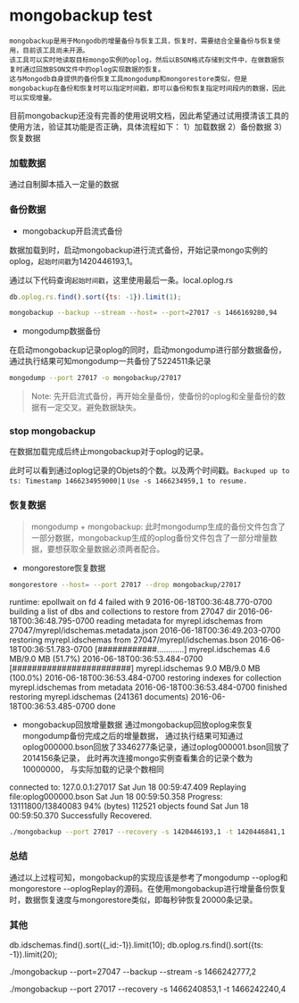 mongobackup test
================

    mongobackup是用于Mongodb的增量备份与恢复工具，恢复时，需要结合全量备份与恢复使用，目前该工具尚未开源。
    该工具可以实时地读取目标mongo实例的oplog，然后以BSON格式存储到文件中，在做数据恢复时通过回放BSON文件中的oplog实现数据的恢复。
    这与Mongodb自身提供的备份恢复工具mongodump和mongorestore类似，但是mongobackup在备份和恢复时可以指定时间戳，即可以备份和恢复指定时间段内的数据，因此可以实现增量。

目前mongobackup还没有完善的使用说明文档，因此希望通过试用摸清该工具的使用方法，验证其功能是否正确，具体流程如下：
	1）加载数据
	2）备份数据
	3）恢复数据

### 加载数据

通过自制脚本插入一定量的数据

### 备份数据

* mongobackup开启流式备份

数据加载到时，启动mongobackup进行流式备份，开始记录mongo实例的oplog，`起始时间戳`为1420446193,1。

通过以下代码查询`起始时间戳`，这里使用最后一条。local.oplog.rs
```js
db.oplog.rs.find().sort({ts: -1}).limit(1);
```

```sh
mongobackup --backup --stream --host= --port=27017 -s 1466169280,94
```

* mongodump数据备份

在启动mongobackup记录oplog的同时，启动mongodump进行部分数据备份，通过执行结果可知mongodump一共备份了5224511条记录

```sh
mongodump --port 27017 -o mongobackup/27017
```

> Note: 先开启流式备份，再开始全量备份，使备份的oplog和全量备份的数据有一定交叉。避免数据缺失。

### stop mongobackup

在数据加载完成后终止mongobackup对于oplog的记录。

此时可以看到通过oplog记录的Objets的个数。以及两个时间戳。`Backuped up to ts: Timestamp 1466234959000|1` `Use -s 1466234959,1 to resume.`

### 恢复数据

> mongodump + mongobackup: 此时mongodump生成的备份文件包含了一部分数据，mongobackup生成的oplog备份文件包含了一部分增量数据，要想获取全量数据必须两者配合。

* mongorestore恢复数据

```sh
mongorestore --host= --port 27017 --drop mongobackup/27017
```

runtime: epollwait on fd 4 failed with 9
2016-06-18T00:36:48.770-0700	building a list of dbs and collections to restore from 27047 dir
2016-06-18T00:36:48.795-0700	reading metadata for myrepl.idschemas from 27047/myrepl/idschemas.metadata.json
2016-06-18T00:36:49.203-0700	restoring myrepl.idschemas from 27047/myrepl/idschemas.bson
2016-06-18T00:36:51.783-0700	[############............]  myrepl.idschemas  4.6 MB/9.0 MB  (51.7%)
2016-06-18T00:36:53.484-0700	[########################]  myrepl.idschemas  9.0 MB/9.0 MB  (100.0%)
2016-06-18T00:36:53.484-0700	restoring indexes for collection myrepl.idschemas from metadata
2016-06-18T00:36:53.484-0700	finished restoring myrepl.idschemas (241361 documents)
2016-06-18T00:36:53.485-0700	done

* mongobackup回放增量数据
通过mongobackup回放oplog来恢复mongodump备份完成之后的增量数据，
通过执行结果可知通过oplog000000.bson回放了3346277条记录，通过oplog000001.bson回放了2014156条记录，
此时再次连接mongo实例查看集合的记录个数为10000000，
与实际加载的记录个数相同

connected to: 127.0.0.1:27017
Sat Jun 18 00:59:47.409 Replaying file:oplog000000.bson
Sat Jun 18 00:59:50.358 		Progress: 13111800/13840083	94%	(bytes)
112521 objects found
Sat Jun 18 00:59:50.370 Successfully Recovered.

```sh
./mongobackup --port 27017 --recovery -s 1420446193,1 -t 1420446841,1
```

### 总结

通过以上过程可知，mongobackup的实现应该是参考了mongodump --oplog和mongorestore --oplogReplay的源码。在使用mongobackup进行增量备份恢复时，数据恢复速度与mongorestore类似，即每秒钟恢复20000条记录。


### 其他

db.idschemas.find().sort({_id:-1}).limit(10);
db.oplog.rs.find().sort({ts: -1}).limit(20);

./mongobackup --port=27047 --backup --stream -s 1466242777,2

./mongobackup --port 27017 --recovery -s 1466240853,1 -t 1466242240,4
